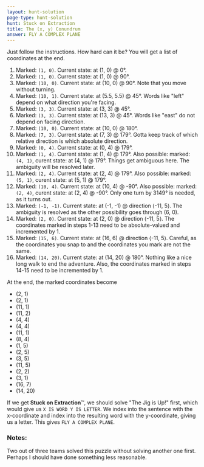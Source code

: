 ```yaml
---
layout: hunt-solution
page-type: hunt-solution
hunt: Stuck on Extraction
title: The (x, y) Conundrum
answer: FLY A COMPLEX PLANE
---
```

Just follow the instructions. How hard can it be? You will get a list of coordinates at the end.

<div class="spaced-list" markdown="1">

1.  Marked: `(1, 0)`. Current state: at (1, 0) @ 0°.
2.  Marked: `(1, 0)`. Current state: at (1, 0) @ 90°.
3.  Marked: `(10, 0)`. Current state: at (10, 0) @ 90°. Note that you move without turning.
4.  Marked: `(10, 1)`. Current state: at (5.5, 5.5) @ 45°. Words like "left" depend on what direction you're facing.
5.  Marked: `(3, 3)`. Current state: at (3, 3) @ 45°.
6.  Marked: `(3, 3)`. Current state: at (13, 3) @ 45°. Words like "east" do not depend on facing direction.
7.  Marked: `(10, 0)`. Current state: at (10, 0) @ 180°.
8.  Marked: `(7, 3)`. Current state: at (7, 3) @ 179°. Gotta keep track of which relative direction is which absolute direction.
9.  Marked: `(0, 4)`. Current state: at (0, 4) @ 179°.
10. Marked: `(1, 4)`. Current state: at (1, 4) @ 179°. Also possible: marked: `(4, 1)`, curent state: at (4, 1) @ 179°. Things get ambiguous here. The ambiguity will be resolved later.
11. Marked: `(2, 4)`. Current state: at (2, 4) @ 179°. Also possible: marked: `(5, 1)`, curent state: at (5, 1) @ 179°.
12. Marked: `(10, 4)`. Current state: at (10, 4) @ -90°. Also possible: marked: `(2, 4)`, curent state: at (2, 4) @ -90°. Only one turn by 3149° is needed, as it turns out.
13. Marked: `(-1, -1)`. Current state: at (-1, -1) @ direction ⟨-11, 5⟩. The ambiguity is resolved as the other possibility goes through (6, 0).
14. Marked: `(2, 0)`. Current state: at (2, 0) @ direction ⟨-11, 5⟩. The coordinates marked in steps 1-13 need to be absolute-valued and incremented by 1.
15. Marked: `(15, 6)`. Current state: at (16, 6) @ direction ⟨-11, 5⟩. Careful, as the coordinates you snap to and the coordinates you mark are not the same.
16. Marked: `(14, 20)`. Current state: at (14, 20) @ 180°. Nothing like a nice long walk to end the adventure. Also, the coordinates marked in steps 14-15 need to be incremented by 1.
</div>

At the end, the marked coordinates become
* (2, 1)
* (2, 1)
* (11, 1)
* (11, 2)
* (4, 4)
* (4, 4)
* (11, 1)
* (8, 4)
* (1, 5)
* (2, 5)
* (3, 5)
* (11, 5)
* (2, 2)
* (3, 1)
* (16, 7)
* (14, 20)

If we get **Stuck on Extraction**™, we should solve "The Jig is Up!" first, which would give us `X IS WORD Y IS LETTER`.
We index into the sentence with the x-coordinate and index into the resulting word with the y-coordinate, giving us a letter.
This gives `FLY A COMPLEX PLANE`.

### Notes:

Two out of three teams solved this puzzle without solving another one first. Perhaps I should have done something less reasonable.